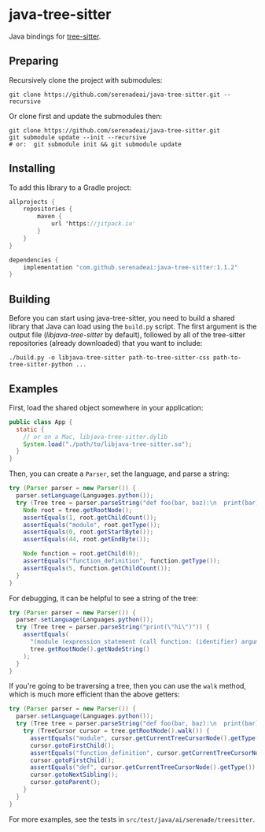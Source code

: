 # java-tree-sitter

Java bindings for [tree-sitter](https://tree-sitter.github.io/tree-sitter/).

## Preparing

Recursively clone the project with submodules:

```shell
git clone https://github.com/serenadeai/java-tree-sitter.git --recursive
```

Or clone first and update the submodules then:

```shell   
git clone https://github.com/serenadeai/java-tree-sitter.git
git submodule update --init --recursive  
# or:  git submodule init && git submodule update
```

## Installing

To add this library to a Gradle project:
```java
allprojects {
    repositories {
        maven { 
            url 'https://jitpack.io'
        }
    }
}

dependencies {
    implementation "com.github.serenadeai:java-tree-sitter:1.1.2"
}
```

## Building

Before you can start using java-tree-sitter, you need to build a shared library that Java can load using the `build.py` script. The first argument is the output file (_libjava-tree-sitter_ by default), followed by all of the tree-sitter repositories (already downloaded) that you want to include:

```shell
./build.py -o libjava-tree-sitter path-to-tree-sitter-css path-to-tree-sitter-python ...
```

## Examples

First, load the shared object somewhere in your application:

```java
public class App {
  static {
    // or on a Mac, libjava-tree-sitter.dylib
    System.load("./path/to/libjava-tree-sitter.so");
  }
}
```

Then, you can create a `Parser`, set the language, and parse a string:

```java
try (Parser parser = new Parser()) {
  parser.setLanguage(Languages.python());
  try (Tree tree = parser.parseString("def foo(bar, baz):\n  print(bar)\n  print(baz)")) {
    Node root = tree.getRootNode();
    assertEquals(1, root.getChildCount());
    assertEquals("module", root.getType());
    assertEquals(0, root.getStartByte());
    assertEquals(44, root.getEndByte());

    Node function = root.getChild(0);
    assertEquals("function_definition", function.getType());
    assertEquals(5, function.getChildCount());
  }
}
```

For debugging, it can be helpful to see a string of the tree:

```java
try (Parser parser = new Parser()) {
  parser.setLanguage(Languages.python());
  try (Tree tree = parser.parseString("print(\"hi\")")) {
    assertEquals(
      "(module (expression_statement (call function: (identifier) arguments: (argument_list (string)))))",
      tree.getRootNode().getNodeString()
    );
  }
}
```

If you're going to be traversing a tree, then you can use the `walk` method, which is much more efficient than the above getters:

```java
try (Parser parser = new Parser()) {
  parser.setLanguage(Languages.python());
  try (Tree tree = parser.parseString("def foo(bar, baz):\n  print(bar)\n  print(baz)")) {
    try (TreeCursor cursor = tree.getRootNode().walk()) {
      assertEquals("module", cursor.getCurrentTreeCursorNode().getType());
      cursor.gotoFirstChild();
      assertEquals("function_definition", cursor.getCurrentTreeCursorNode().getType());
      cursor.gotoFirstChild();
      assertEquals("def", cursor.getCurrentTreeCursorNode().getType());
      cursor.gotoNextSibling();
      cursor.gotoParent();
    }
  }
}
```

For more examples, see the tests in `src/test/java/ai/serenade/treesitter`.
